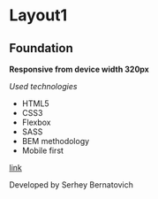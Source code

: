 # Layout1

## Foundation

**Responsive from device width 320px**

_Used technologies_

- HTML5
- CSS3
- Flexbox
- SASS
- BEM methodology
- Mobile first

[link](https://serheybernatovich.github.io/Layout1/)

Developed by Serhey Bernatovich
